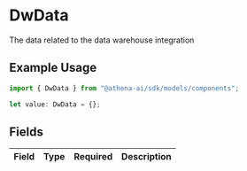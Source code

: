 # DwData

The data related to the data warehouse integration

## Example Usage

```typescript
import { DwData } from "@athena-ai/sdk/models/components";

let value: DwData = {};
```

## Fields

| Field       | Type        | Required    | Description |
| ----------- | ----------- | ----------- | ----------- |